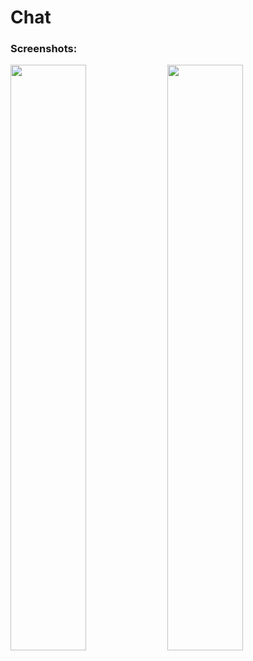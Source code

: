 # Chat

### Screenshots:
<img src="https://user-images.githubusercontent.com/53357476/64782406-c7b21880-d56d-11e9-8d83-e1bf62ed5a6f.png" width="49%"> <img src="https://user-images.githubusercontent.com/53357476/64782560-24153800-d56e-11e9-9080-328f94d76dc4.png" width="49%">
